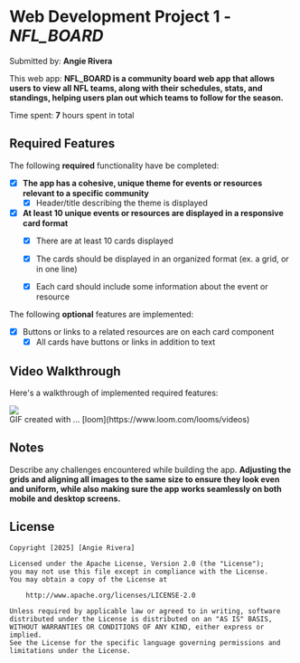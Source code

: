 # Web Development Project 1 - *NFL_BOARD*

Submitted by: **Angie Rivera**

This web app: **NFL_BOARD is a community board web app that allows users to view all NFL teams, along with their schedules, stats, and standings, helping users plan out which teams to follow for the season.**

Time spent: **7** hours spent in total

## Required Features

The following **required** functionality have be completed:

- [X] **The app has a cohesive, unique theme for events or resources relevant to a specific community**
  - [X] Header/title describing the theme is displayed
- [X] **At least 10 unique events or resources are displayed in a responsive card format**
  - [X] There are at least 10 cards displayed 
  - [X] The cards should be displayed in an organized format (ex. a grid, or in one line)
  - [X] Each card should include some information about the event or resource


The following **optional** features are implemented:

- [X] Buttons or links to a related resources are on each card component
  - [X] All cards have buttons or links in addition to text 

## Video Walkthrough

Here's a walkthrough of implemented required features:

<!-- Replace this with whatever GIF tool you used! -->
<div>
    <a href="https://www.loom.com/share/0ba71586be47462da614e83a8f460650">
    </a>
    <a href="https://www.loom.com/share/0ba71586be47462da614e83a8f460650">
      <img style="max-width:300px;" src="https://cdn.loom.com/sessions/thumbnails/0ba71586be47462da614e83a8f460650-040fbe4c0660e780-full-play.gif">
    </a>
  </div>
GIF created with ...  
<!-- Recommended tools:-->
[loom](https://www.loom.com/looms/videos)

## Notes

Describe any challenges encountered while building the app.
**Adjusting the grids and aligning all images to the same size to ensure they look even and uniform, while also making sure the app works seamlessly on both mobile and desktop screens.** 

## License

    Copyright [2025] [Angie Rivera]

    Licensed under the Apache License, Version 2.0 (the "License");
    you may not use this file except in compliance with the License.
    You may obtain a copy of the License at

        http://www.apache.org/licenses/LICENSE-2.0

    Unless required by applicable law or agreed to in writing, software
    distributed under the License is distributed on an "AS IS" BASIS,
    WITHOUT WARRANTIES OR CONDITIONS OF ANY KIND, either express or implied.
    See the License for the specific language governing permissions and
    limitations under the License.
